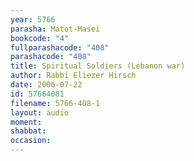```yaml
---
year: 5766
parasha: Matot-Masei
bookcode: "4"
fullparashacode: "408"
parashacode: "408"
title: Spiritual Soldiers (Lebanon war)
author: Rabbi Eliezer Hirsch
date: 2006-07-22
id: 57664081
filename: 5766-408-1
layout: audio
moment: 
shabbat: 
occasion: 
---
```

